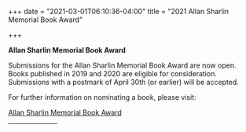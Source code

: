 +++
date = "2021-03-01T06:10:36-04:00"
title = "2021 Allan Sharlin Memorial Book Award"

+++

**Allan Sharlin Memorial Book Award**

Submissions for the Allan Sharlin Memorial Book Award are now open. Books published in 2019 and 2020 are eligible for consideration. Submissions with a postmark of April 30th (or earlier) will be accepted.

For further information on nominating a book, please visit: 

<a href="https://ssha.org/awards/sharlin_award/">Allan Sharlin Memorial Book Award</a>
<br /><hr width="100">  